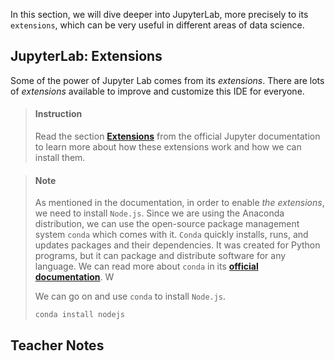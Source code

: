 

In this section, we will dive deeper into JupyterLab, more precisely to its `extensions`, which can be very useful in different areas of data science.

## JupyterLab: Extensions

Some of the power of Jupyter Lab comes from its _extensions_. There are lots of _extensions_ available to improve and customize this IDE for everyone.

> #### Instruction
> Read the section [**Extensions**](https://jupyterlab.readthedocs.io/en/stable/user/extensions.html#) from the official Jupyter documentation to learn more about how these extensions work and how we can install them.


<!-- -->

> #### Note
> As mentioned in the documentation, in order to enable _the extensions_, we need to install `Node.js`. Since we are using the Anaconda distribution, we can use the open-source package management system `conda` which comes with it. `Conda` quickly installs, runs, and updates packages and their dependencies. It was created for Python programs, but it can package and distribute software for any language. We can read more about `conda` in its [**official documentation**](https://docs.conda.io/projects/conda/en/latest/index.html). W
>
> We can go on and use `conda` to install `Node.js`.
>
>```bash
>conda install nodejs
>```
>



## Teacher Notes



